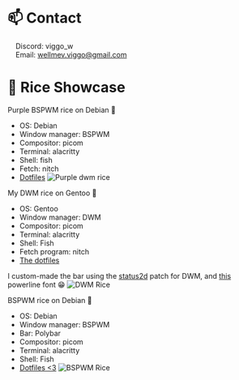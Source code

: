 # 📫 Contact
&nbsp;&nbsp;&nbsp;&nbsp;Discord: viggo_w\
&nbsp;&nbsp;&nbsp;&nbsp;Email: wellmev.viggo@gmail.com

# 🍚 Rice Showcase
Purple BSPWM rice on Debian 💜
- OS: Debian
- Window manager: BSPWM
- Compositor: picom
- Terminal: alacritty
- Shell: fish
- Fetch: nitch
- [Dotfiles](https://github.com/viggo-wellme/purple-bspwm-rice)
![Purple dwm rice](https://i.redd.it/milwhqct89pb1.png)

My DWM rice on Gentoo 🐧
- OS: Gentoo
- Window manager: DWM
- Compositor: picom
- Terminal: alacritty
- Shell: Fish
- Fetch program: nitch
- [The dotfiles](https://github.com/viggo-wellme/dwm-rice-dotfiles)

I custom-made the bar using the [status2d](https://dwm.suckless.org/patches/status2d/) patch for DWM, and [this](https://github.com/ryanoasis/powerline-extra-symbols) powerline font 😁
![DWM Rice](https://user-images.githubusercontent.com/53278263/218299847-765527f3-bb2f-43f9-926e-2394416483e9.png)

BSPWM rice on Debian 🍥
- OS: Debian
- Window manager: BSPWM
- Bar: Polybar
- Compositor: picom
- Terminal: alacritty
- Shell: Fish
- [Dotfiles <3](https://github.com/viggo-wellme/dotfiles)
![BSPWM Rice](https://camo.githubusercontent.com/97484c143a3dfe08cd65d2c56e97d05c28209b1993d55994f1fbc939fbf692a8/68747470733a2f2f63646e2e646973636f72646170702e636f6d2f6174746163686d656e74732f3835343432393536323230353131303238322f313035373339393836373239363732373233312f323032322d31322d32372d3231343832395f3139323078313038305f7363726f742e706e67)
